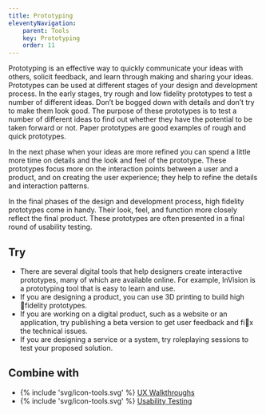 ```yaml
---
title: Prototyping
eleventyNavigation:
    parent: Tools
    key: Prototyping
    order: 11
---
```


Prototyping is an effective way to quickly communicate your ideas with others, solicit feedback, and learn through
making and sharing your ideas. Prototypes can be used at different stages of your design and development process. In the
early stages, try rough and low fidelity prototypes to test a number of different ideas. Don’t be bogged down with
details and don’t try to make them look good. The purpose of these prototypes is to test a number of different ideas to
find out whether they have the potential to be taken forward or not. Paper prototypes are good examples of rough and
quick prototypes.

In the next phase when your ideas are more refined you can spend a little more time on details and the look and feel of
the prototype. These prototypes focus more on the interaction points between a user and a product, and on creating the
user experience; they help to refine the details and interaction patterns.

In the final phases of the design and development process, high fidelity prototypes come in handy. Their look, feel, and
function more closely reflect the final product. These prototypes are often presented in a final round of usability
testing.

## Try

* There are several digital tools that help designers create interactive prototypes, many of which are available online.
  For example, InVision is a prototyping tool that is easy to learn and use.
* If you are designing a product, you can use 3D printing to build high fidelity prototypes.
* If you are working on a digital product, such as a website or an application, try publishing a beta version to get
  user feedback and fix the technical issues.
* If you are designing a service or a system, try roleplaying sessions to test your proposed solution.

## Combine with

* {% include 'svg/icon-tools.svg' %} [UX Walkthroughs](/tools/UXWalkthroughs.html)
* {% include 'svg/icon-tools.svg' %} [Usability Testing](/tools/UsabilityTesting.html)
